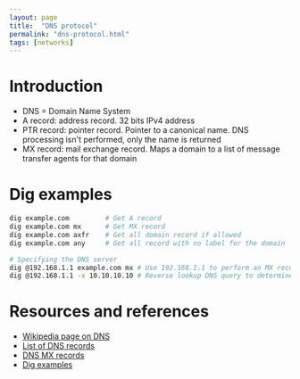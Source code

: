 ```yaml
---
layout: page
title:  "DNS protocol"
permalink: "dns-protocol.html"
tags: [networks]
---
```


# Introduction
* DNS = Domain Name System
* A record: address record. 32 bits IPv4 address
* PTR record: pointer record. Pointer to a canonical name. DNS processing isn't performed, only the name is returned
* MX record: mail exchange record. Maps a domain to a list of message transfer agents for that domain


# Dig examples
```bash
dig example.com         # Get A record
dig example.com mx      # Get MX record
dig example.com axfr    # Get all domain record if allowed
dig example.com any     # Get all record with no label for the domain

# Specifying the DNS server
dig @192.168.1.1 example.com mx # Use 192.168.1.1 to perform an MX record query
dig @192.168.1.1 -x 10.10.10.10 # Reverse lookup DNS query to determine the name
```

# Resources and references
* [Wikipedia page on DNS](https://en.wikipedia.org/wiki/Domain_Name_System)
* [List of DNS records](https://en.wikipedia.org/wiki/List_of_DNS_record_types)
* [DNS MX records](https://en.wikipedia.org/wiki/MX_record)
* [Dig examples](https://www.thegeekstuff.com/2012/02/dig-command-examples/)
